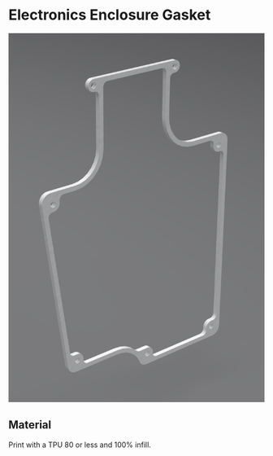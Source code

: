 # Electronics Enclosure Gasket

![Electronics Enclosure Gasket](../images/enclosure_electronics_gasket.png)

## Material

Print with a TPU 80 or less and 100% infill.